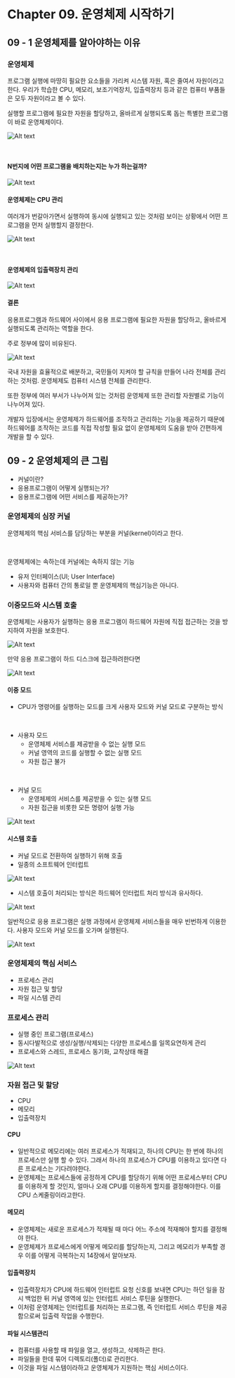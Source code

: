 # Chapter 09. 운영체제 시작하기

## 09 - 1 운영체제를 알아야하는 이유

### 운영체제
프로그램 실행에 마땅히 필요한 요소들을 가리켜 시스템 자원, 혹은 줄여서 자원이라고 한다. 우리가 학습한 CPU, 메모리, 보조기억장치, 입출력장치 등과 같은 컴퓨터 부품들은 모두 자원이라고 볼 수 있다.

실행할 프로그램에 필요한 자원을 할당하고, 올바르게 실행되도록 돕는 특별한 프로그램이 바로 운영체제이다.

![Alt text](images4/04.운영체제_시작하기-0.png)

<BR>

#### N번지에 어떤 프로그램을 배치하는지는 누가 하는걸까?

![Alt text](images4/04.운영체제_시작하기-2.png)


#### 운영체제는 CPU 관리

여러개가 번갈아가면서 실행하여 동시에 실행되고 있는 것처럼 보이는 상황에서 어떤 프로그램을 먼저 실행할지 결정한다.

![Alt text](images4/04.운영체제_시작하기-3.png)

<BR>

#### 운영체제의 입출력장치 관리

![Alt text](images4/04.운영체제_시작하기-4.png)

#### 결론

응용프로그램과 하드웨어 사이에서 응용 프로그램에 필요한 자원을 할당하고, 올바르게 실행되도록 관리하는 역할을 한다.

주로 정부에 많이 비유된다.

![Alt text](images4/04.운영체제_시작하기-5.png)

국내 자원을 효율적으로 배분하고, 국민들이 지켜야 할 규칙을 만들어 나라 전체를 관리하는 것처럼. 운영체제도 컴퓨터 시스템 전체를 관리한다.

또한 정부에 여러 부서가 나누어져 있는 것처럼 운영체제 또한 관리할 자원별로 기능이 나누어져 있다.


개발자 입장에서는 운영체제가 하드웨어를 조작하고 관리하는 기능을 제공하기 때문에 하드웨어를 조작하는 코드를 직접 작성할 필요 없이 운영체제의 도움을 받아 간편하게 개발을 할 수 있다.

## 09 - 2 운영체제의 큰 그림
- 커널이란?
- 응용프로그램이 어떻게 실행되는가?
- 응용프로그램에 어떤 서비스를 제공하는가?

### 운영체제의 심장 커널
운영체제의 핵심 서비스를 담당하는 부분을 커널(kernel)이라고 한다.

<br>

운영체제에는 속하는데 커널에는 속하지 않는 기능
- 유저 인터페이스(UI; User Interface)
- 사용자와 컴퓨터 간의 통로일 뿐 운영체제의 핵심기능은 아니다.

### 이중모드와 시스템 호출

운영체제는 사용자가 실행하는 응용 프로그램이 하드웨어 자원에 직접 접근하는 것을 방지하여 자원을 보호한다.

![Alt text](images4/04.운영체제_시작하기-6.png)

만약 응용 프로그램이 하드 디스크에 접근하려한다면

![Alt text](images4/04.운영체제_시작하기-7.png)

#### 이중 모드
- CPU가 명령어를 실행하는 모드를 크게 사용자 모드와 커널 모드로 구분하는 방식

<BR>

- 사용자 모드
  - 운영체제 서비스를 제공받을 수 없는 실행 모드
  - 커널 영역의 코드를 실행할 수 없는 실행 모드
  - 자원 접근 불가

<BR>

- 커널 모드
  - 운영체제의 서비스를 제공받을 수 있는 실행 모드
  - 자원 접근을 비롯한 모든 명령어 실행 가능


![Alt text](images4/04.운영체제_시작하기-8.png)

#### 시스템 호출
- 커널 모드로 전환하여 실행하기 위해 호출
- 일종의 소프트웨어 인터럽트

![Alt text](images4/04.운영체제_시작하기-9.png)

- 시스템 호출이 처리되는 방식은 하드웨어 인터럽트 처리 방식과 유사하다.

![Alt text](images4/04.운영체제_시작하기-10.png)

일반적으로 응용 프로그램은 실행 과정에서 운영체제 서비스들을 매우 빈번하게 이용한다. 사용자 모드와 커널 모드를 오가며 실행된다.

![Alt text](images4/04.운영체제_시작하기-11.png)

### 운영체제의 핵심 서비스
- 프로세스 관리
- 자원 접근 및 할당
- 파일 시스템 관리

### 프로세스 관리
- 실행 중인 프로그램(프로세스)
- 동시다발적으로 생성/실행/삭제되는 다양한 프로세스를 일목요연하게 관리
- 프로세스와 스레드, 프로세스 동기화, 교착상태 해결

![Alt text](images4/04.운영체제_시작하기-12.png)

### 자원 접근 및 할당
- CPU
- 메모리
- 입출력장치

#### CPU 
- 일반적으로 메모리에는 여러 프로세스가 적재되고, 하나의 CPU는 한 번에 하나의 프로세스만 실행 할 수 있다. 그래서 하나의 프로세스가 CPU를 이용하고 있다면 다른 프로세스는 기다려야한다.
- 운영체제는 프로세스들에 공정하게 CPU를 할당하기 위해 어떤 프로세스부터 CPU를 이용하게 할 것인지, 얼마나 오래 CPU를 이용하게 할지를 결정해야한다. 이를 CPU 스케줄링이라고한다.

#### 메모리
- 운영체제는 새로운 프로세스가 적재될 때 마다 어느 주소에 적재해야 할지를 결정해야 한다.
- 운영체제가 프로세스에게 어떻게 메모리를 할당하는지, 그리고 메모리가 부족할 경우 이를 어떻게 극복하는지 14장에서 알아보자.

#### 입출력장치
- 입출력장치가 CPU에 하드웨어 인터럽트 요청 신호를 보내면 CPU는 하던 일을 잠시 백업한 뒤 커널 영역에 있는 인터럽트 서비스 루틴을 실행한다.
- 이처럼 운영체제는 인터럽트를 처리하는 프로그램, 즉 인터럽트 서비스 루틴을 제공함으로써 입출력 작업을 수행한다.


#### 파일 시스템관리
- 컴퓨터를 사용할 때 파일을 열고, 생성하고, 삭제하곤 한다.
- 파일들을 한데 묶어 디렉토리(폴더)로 관리한다.
- 이것을 파일 시스템이라하고 운영체제가 지원하는 핵심 서비스이다.